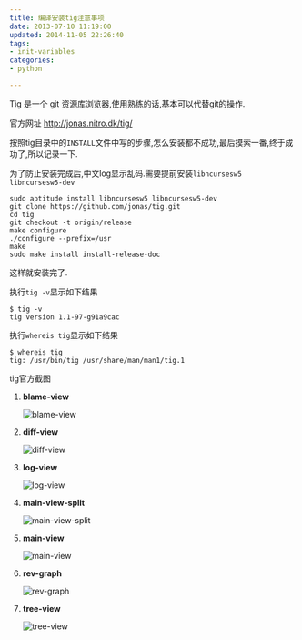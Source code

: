 ```yaml
---
title: 编译安装tig注意事项
date: 2013-07-10 11:19:00
updated: 2014-11-05 22:26:40
tags: 
- init-variables
categories: 
- python

---
```

Tig 是一个 git 资源库浏览器,使用熟练的话,基本可以代替git的操作.

官方网址 <http://jonas.nitro.dk/tig/>

按照tig目录中的`INSTALL`文件中写的步骤,怎么安装都不成功,最后摸索一番,终于成功了,所以记录一下.


<!--more-->


为了防止安装完成后,中文log显示乱码.需要提前安装`libncursesw5 libncursesw5-dev`


    sudo aptitude install libncursesw5 libncursesw5-dev
    git clone https://github.com/jonas/tig.git
    cd tig
    git checkout -t origin/release
    make configure
    ./configure --prefix=/usr
    make
    sudo make install install-release-doc

这样就安装完了.

执行`tig -v`显示如下结果

    $ tig -v
    tig version 1.1-97-g91a9cac

执行`whereis tig`显示如下结果

    $ whereis tig
    tig: /usr/bin/tig /usr/share/man/man1/tig.1

tig官方截图

1. **blame-view**

    ![blame-view](/usr/uploads/2013/07/10_01-blame-view.png)

2. **diff-view**

    ![diff-view](/usr/uploads/2013/07/10_02-diff-view.png)

3. **log-view**

    ![log-view](/usr/uploads/2013/07/10_03-log-view.png)

4. **main-view-split**

    ![main-view-split](/usr/uploads/2013/07/10_04-main-view-split.png)

5. **main-view**

    ![main-view](/usr/uploads/2013/07/10_05-main-view.png)

6. **rev-graph**

    ![rev-graph](/usr/uploads/2013/07/10_06-rev-graph.png)

7. **tree-view**

    ![tree-view](/usr/uploads/2013/07/10_07-tree-view.png)